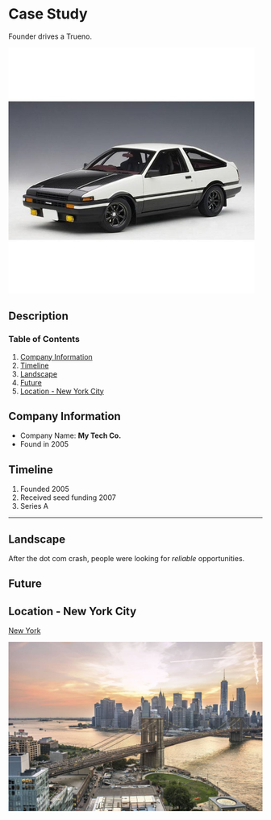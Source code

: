 
# Case Study
Founder drives a Trueno.

![Trueno](Images/Trueno.jpg)

## Description

### Table of Contents
1. [Company Information]()
1. [Timeline]()
1. [Landscape]()
1. [Future]()
1. [Location - New York City]()



## Company Information
* Company Name: **My Tech Co.**
* Found in 2005
## Timeline
1. Founded 2005
1. Received seed funding 2007
1. Series A
---

## Landscape
After the dot com crash, people were looking for *reliable* opportunities.

## Future

## Location - New York City
[New York](https://en.wikipedia.org/wiki/New_York_City)

![NYC Image](Images/NYC.jpg)